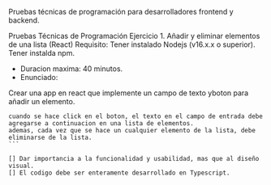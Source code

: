 Pruebas técnicas de programación para desarrolladores frontend y backend.

Pruebas Técnicas de Programación
Ejercicio 1. Añadir y eliminar elementos de una lista (React)
Requisito: Tener instalado Nodejs (v16.x.x o superior). Tener instalda npm.

- Duracion maxima: 40 minutos.
- Enunciado:

Crear una app en react que implemente un campo de texto yboton para añadir un elemento.

````
cuando se hace click en el boton, el texto en el campo de entrada debe agregarse a continuacion en una lista de elementos.
ademas, cada vez que se hace un cualquier elemento de la lista, debe eliminarse de la lista.
```

[] Dar importancia a la funcionalidad y usabilidad, mas que al diseño visual.
[] El codigo debe ser enteramente desarrollado en Typescript.
````
